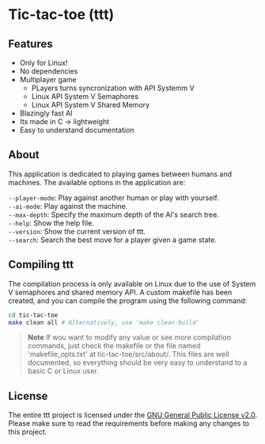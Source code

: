 # Tic-tac-toe (ttt)

## Features

- Only for Linux!
- No dependencies
- Multiplayer game
    - PLayers turns syncronization with API Systemm V
    - Linux API System V Semaphores
    - Linux API System V Shared Memory
- Blazingly fast AI
- Its made in C → lightweight
- Easy to understand documentation

## About
This application is dedicated to playing games between humans and machines. The available options in the application are:

`--player-mode`: Play against another human or play with yourself.<br>
`--ai-mode`: Play against the machine.<br>
`--max-depth`: Specify the maximum depth of the AI's search tree.<br>
`--help`: Show the help file.<br>
`--version`: Show the current version of ttt.<br>
`--search`: Search the best move for a player given a game state. <br>

## Compiling ttt
The compilation process is only available on Linux due to the use of System V semaphores and shared memory API. A custom makefile has been created, and you can compile the program using the following command:

```bash
cd tic-tac-toe
make clean all # Alternatively, use 'make clean-build'
```
> **Note**
> If wou want to modify any value or see more compilation commands, just check the makefile or the file named 'makefile_opts.txt' at tic-tac-toe/src/about/. This files are well documented, so everything should be very easy to understand to a basic C or Linux user.

## License
The entire ttt project is licensed under the [GNU General Public License v2.0](License). Please make sure to read the requirements before making any changes to this project.
